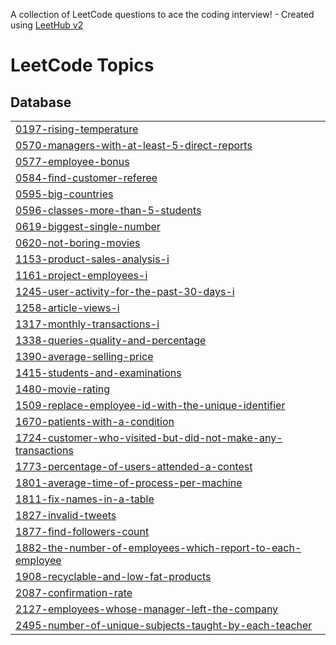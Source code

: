 A collection of LeetCode questions to ace the coding interview! - Created using [LeetHub v2](https://github.com/arunbhardwaj/LeetHub-2.0)
<!---LeetCode Topics Start-->
# LeetCode Topics
## Database
|  |
| ------- |
| [0197-rising-temperature](https://github.com/SinhaAshi/SQLQUEST/tree/master/0197-rising-temperature) |
| [0570-managers-with-at-least-5-direct-reports](https://github.com/SinhaAshi/SQLQUEST/tree/master/0570-managers-with-at-least-5-direct-reports) |
| [0577-employee-bonus](https://github.com/SinhaAshi/SQLQUEST/tree/master/0577-employee-bonus) |
| [0584-find-customer-referee](https://github.com/SinhaAshi/SQLQUEST/tree/master/0584-find-customer-referee) |
| [0595-big-countries](https://github.com/SinhaAshi/SQLQUEST/tree/master/0595-big-countries) |
| [0596-classes-more-than-5-students](https://github.com/SinhaAshi/SQLQUEST/tree/master/0596-classes-more-than-5-students) |
| [0619-biggest-single-number](https://github.com/SinhaAshi/SQLQUEST/tree/master/0619-biggest-single-number) |
| [0620-not-boring-movies](https://github.com/SinhaAshi/SQLQUEST/tree/master/0620-not-boring-movies) |
| [1153-product-sales-analysis-i](https://github.com/SinhaAshi/SQLQUEST/tree/master/1153-product-sales-analysis-i) |
| [1161-project-employees-i](https://github.com/SinhaAshi/SQLQUEST/tree/master/1161-project-employees-i) |
| [1245-user-activity-for-the-past-30-days-i](https://github.com/SinhaAshi/SQLQUEST/tree/master/1245-user-activity-for-the-past-30-days-i) |
| [1258-article-views-i](https://github.com/SinhaAshi/SQLQUEST/tree/master/1258-article-views-i) |
| [1317-monthly-transactions-i](https://github.com/SinhaAshi/SQLQUEST/tree/master/1317-monthly-transactions-i) |
| [1338-queries-quality-and-percentage](https://github.com/SinhaAshi/SQLQUEST/tree/master/1338-queries-quality-and-percentage) |
| [1390-average-selling-price](https://github.com/SinhaAshi/SQLQUEST/tree/master/1390-average-selling-price) |
| [1415-students-and-examinations](https://github.com/SinhaAshi/SQLQUEST/tree/master/1415-students-and-examinations) |
| [1480-movie-rating](https://github.com/SinhaAshi/SQLQUEST/tree/master/1480-movie-rating) |
| [1509-replace-employee-id-with-the-unique-identifier](https://github.com/SinhaAshi/SQLQUEST/tree/master/1509-replace-employee-id-with-the-unique-identifier) |
| [1670-patients-with-a-condition](https://github.com/SinhaAshi/SQLQUEST/tree/master/1670-patients-with-a-condition) |
| [1724-customer-who-visited-but-did-not-make-any-transactions](https://github.com/SinhaAshi/SQLQUEST/tree/master/1724-customer-who-visited-but-did-not-make-any-transactions) |
| [1773-percentage-of-users-attended-a-contest](https://github.com/SinhaAshi/SQLQUEST/tree/master/1773-percentage-of-users-attended-a-contest) |
| [1801-average-time-of-process-per-machine](https://github.com/SinhaAshi/SQLQUEST/tree/master/1801-average-time-of-process-per-machine) |
| [1811-fix-names-in-a-table](https://github.com/SinhaAshi/SQLQUEST/tree/master/1811-fix-names-in-a-table) |
| [1827-invalid-tweets](https://github.com/SinhaAshi/SQLQUEST/tree/master/1827-invalid-tweets) |
| [1877-find-followers-count](https://github.com/SinhaAshi/SQLQUEST/tree/master/1877-find-followers-count) |
| [1882-the-number-of-employees-which-report-to-each-employee](https://github.com/SinhaAshi/SQLQUEST/tree/master/1882-the-number-of-employees-which-report-to-each-employee) |
| [1908-recyclable-and-low-fat-products](https://github.com/SinhaAshi/SQLQUEST/tree/master/1908-recyclable-and-low-fat-products) |
| [2087-confirmation-rate](https://github.com/SinhaAshi/SQLQUEST/tree/master/2087-confirmation-rate) |
| [2127-employees-whose-manager-left-the-company](https://github.com/SinhaAshi/SQLQUEST/tree/master/2127-employees-whose-manager-left-the-company) |
| [2495-number-of-unique-subjects-taught-by-each-teacher](https://github.com/SinhaAshi/SQLQUEST/tree/master/2495-number-of-unique-subjects-taught-by-each-teacher) |
<!---LeetCode Topics End-->